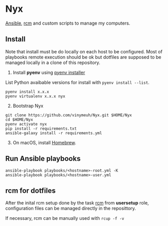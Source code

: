 # Nyx

[Ansible](https://www.ansible.com/), [rcm](https://github.com/thoughtbot/rcm) and custom scripts to manage my computers.

## Install

Note that install must be do locally on each host to be configured. Most of playbooks remote execution should be ok but dotfiles are supposed to be managed locally in a clone of this repository.

1. Install **pyenv** using [pyenv installer](https://github.com/pyenv/pyenv-installer)

List Python avaibable versions for install with ```pyenv install --list```.

```shell
pyenv install x.x.x
pyenv virtualenv x.x.x nyx
```

2. Bootstrap Nyx

```shell
git clone https://github.com/vinymeuh/Nyx.git $HOME/Nyx
cd $HOME/Nyx
pyenv activate nyx
pip install -r requirements.txt
ansible-galaxy install -r requirements.yml
```

3. On macOS, install [Homebrew](https://docs.brew.sh/Installation).

## Run Ansible playbooks

```shell
ansible-playbook playbooks/<hostname>-root.yml -K
ansible-playbook playbooks/<hostname>-user.yml
```

## rcm for dotfiles

After the inital rcm setup done by the task [rcm](roles/usersetup/tasks/rcm.yml) from **usersetup** role, configuration files can be managed directly in the reposittory.

If necessary, rcm can be manually used with ```rcup -f -v```  
